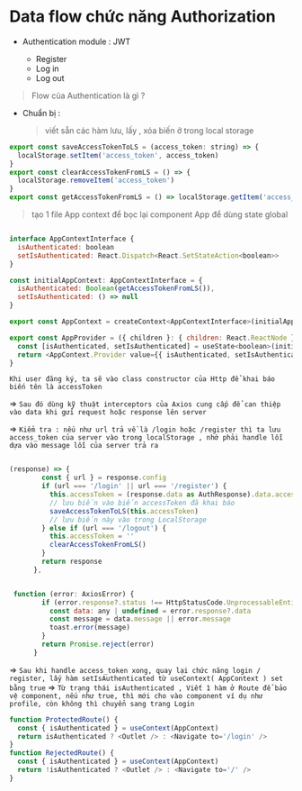 # Data flow chức năng Authorization

- Authentication module : JWT

  - Register
  - Log in
  - Log out

> Flow của Authentication là gì ?

- Chuẩn bị :

  > viết sẵn các hàm lưu, lấy , xóa biến ở trong local storage

```js
export const saveAccessTokenToLS = (access_token: string) => {
  localStorage.setItem('access_token', access_token)
}
export const clearAccessTokenFromLS = () => {
  localStorage.removeItem('access_token')
}
export const getAccessTokenFromLS = () => localStorage.getItem('access_token') || ''
```

> tạo 1 file App context để bọc lại component App để dùng state global

```js - viết Context

interface AppContextInterface {
  isAuthenticated: boolean
  setIsAuthenticated: React.Dispatch<React.SetStateAction<boolean>>
}

const initialAppContext: AppContextInterface = {
  isAuthenticated: Boolean(getAccessTokenFromLS()),
  setIsAuthenticated: () => null
}

export const AppContext = createContext<AppContextInterface>(initialAppContext)

export const AppProvider = ({ children }: { children: React.ReactNode }) => {
  const [isAuthenticated, setIsAuthenticated] = useState<boolean>(initialAppContext.isAuthenticated)
  return <AppContext.Provider value={{ isAuthenticated, setIsAuthenticated }}>{children}</AppContext.Provider>
}

```

`Khi user đăng ký, ta sẽ vào class constructor của Http để khai báo biến tên là accessToken `

=> `Sau đó dùng kỹ thuật interceptors của Axios cung cấp để can thiệp vào data khi gửi request hoặc response lên server`

=> `Kiểm tra : nếu như url trả về là /login hoặc /register thì ta lưu access_token của server vào trong localStorage , nhớ phải handle lỗi dựa vào message lỗi của server trả ra   `

```js - lưu accessToken

(response) => {
        const { url } = response.config
        if (url === '/login' || url === '/register') {
          this.accessToken = (response.data as AuthResponse).data.access_token
          // lưu biến vào biến accessToken đã khai báo
          saveAccessTokenToLS(this.accessToken)
          // lưu biến này vào trong LocalStorage
        } else if (url === '/logout') {
          this.accessToken = ''
          clearAccessTokenFromLS()
        }
        return response
      },
```

```js - handle lỗi

 function (error: AxiosError) {
        if (error.response?.status !== HttpStatusCode.UnprocessableEntity) {
          const data: any | undefined = error.response?.data
          const message = data.message || error.message
          toast.error(message)
        }
        return Promise.reject(error)
      }
```

=> `Sau khi handle access_token xong, quay lại chức năng login / register, lấy hàm setIsAuthenticated từ useContext( AppContext ) set bằng true`
=> `Từ trạng thái isAuthenticated , Viết 1 hàm ở Route để bảo vệ component, nếu như true, thì mới cho vào component ví dụ như profile, còn không thì chuyển sang trang Login `

```js - Component protected và rejected
function ProtectedRoute() {
  const { isAuthenticated } = useContext(AppContext)
  return isAuthenticated ? <Outlet /> : <Navigate to='/login' />
}
function RejectedRoute() {
  const { isAuthenticated } = useContext(AppContext)
  return !isAuthenticated ? <Outlet /> : <Navigate to='/' />
}
```
